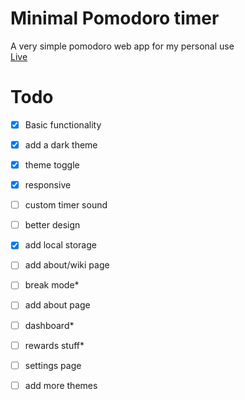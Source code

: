 # Minimal Pomodoro timer
A very simple pomodoro web app for my personal use <br>
<a href="https://siduck76.github.io/pomodoro/">Live</a>
<br>
 
# Todo 
- [X] Basic functionality 
- [X] add a dark theme
- [X] theme toggle 
- [X] responsive 
- [ ] custom timer sound
- [ ] better design
- [X] add local storage 
- [ ] add about/wiki page
- [ ] break mode*
- [ ] add about page
- [ ] dashboard*
- [ ] rewards stuff* 
- [ ] settings page 
- [ ] add more themes


